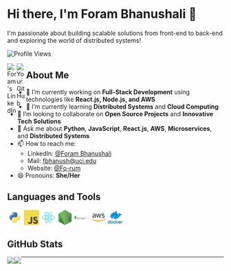# Hi there, I'm Foram Bhanushali 👋

I'm passionate about building scalable solutions from front-end to back-end and exploring the world of distributed systems!

![Profile Views](https://komarev.com/ghpvc/?username=Fo-rum&label=Views&color=blue&style=plastic)

<a href="https://www.linkedin.com/in/foram-bhanushali21/">
  <img align="left" alt="Foram's LinkedIn" width="22px" src="https://cdn.jsdelivr.net/npm/simple-icons@v3/icons/linkedin.svg" />
</a>
<a href="https://github.com/Fo-rum">
  <img align="left" alt="Your GitHub" width="22px" src="https://cdn.jsdelivr.net/npm/simple-icons@v3/icons/github.svg" />
</a>

## About Me

- 🔭 I’m currently working on **Full-Stack Development** using technologies like **React.js, Node.js, and AWS**
- 🌱 I’m currently learning **Distributed Systems** and **Cloud Computing**
- 👯 I’m looking to collaborate on **Open Source Projects** and **Innovative Tech Solutions**
- 💬 Ask me about **Python**, **JavaScript**, **React.js**, **AWS**, **Microservices**, and **Distributed Systems**
- 📫 How to reach me:
  - LinkedIn: [@Foram Bhanushali](https://www.linkedin.com/in/foram-bhanushali21/)
  - Mail: [fbhanush@uci.edu](mailto:fbhanush@uci.edu)
  - Website: [@Fo-rum](https://github.com/Fo-rum)
- 😄 Pronouns: **She/Her**

## Languages and Tools

<code><img height="35" src="https://raw.githubusercontent.com/github/explore/80688e429a7d4ef2fca1e82350fe8e3517d3494d/topics/python/python.png"></code>
<code><img height="35" src="https://raw.githubusercontent.com/github/explore/80688e429a7d4ef2fca1e82350fe8e3517d3494d/topics/javascript/javascript.png"></code>
<code><img height="35" src="https://raw.githubusercontent.com/github/explore/80688e429a7d4ef2fca1e82350fe8e3517d3494d/topics/react/react.png"></code>
<code><img height="35" src="https://raw.githubusercontent.com/github/explore/80688e429a7d4ef2fca1e82350fe8e3517d3494d/topics/nodejs/nodejs.png"></code>
<code><img height="35" src="https://raw.githubusercontent.com/github/explore/80688e429a7d4ef2fca1e82350fe8e3517d3494d/topics/mongodb/mongodb.png"></code>
<code><img height="35" src="https://raw.githubusercontent.com/github/explore/80688e429a7d4ef2fca1e82350fe8e3517d3494d/topics/aws/aws.png"></code>
<code><img height="35" src="https://raw.githubusercontent.com/github/explore/80688e429a7d4ef2fca1e82350fe8e3517d3494d/topics/docker/docker.png"></code>

## GitHub Stats

<div>
  <img align="left" src="https://github-readme-stats.vercel.app/api/top-langs/?username=Fo-rum&theme=dark&hide_langs_below=1" />
  <img align="left" src="https://github-readme-stats.vercel.app/api?username=Fo-rum&show_icons=true&theme=dark&line_height=27" />
</div>

---


